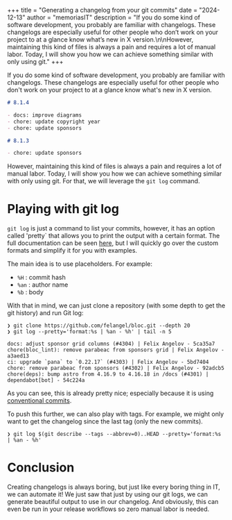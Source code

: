 +++
title = "Generating a changelog from your git commits"
date = "2024-12-13"
author = "memoriasIT"
description = "If you do some kind of software development, you probably are familiar with changelogs. These changelogs are especially useful for other people who don’t work on your project to at a glance know what’s new in X version.\n\nHowever, maintaining this kind of files is always a pain and requires a lot of manual labor. Today, I will show you how we can achieve something similar with only using git."
+++

If you do some kind of software development, you probably are familiar with changelogs. These changelogs are especially useful for other people who don't work on your project to at a glance know what's new in X version.

```markdown
# 8.1.4

- docs: improve diagrams
- chore: update copyright year
- chore: update sponsors

# 8.1.3

- chore: update sponsors
```

However, maintaining this kind of files is always a pain and requires a lot of manual labor. Today, I will show you how we can achieve something similar with only using git.
For that, we will leverage the `git log` command.

# Playing with git log

`git log` is just a command to list your commits, however, it has an option called 'pretty` that allows you to print the output with a certain format.
The full documentation can be seen [here](https://git-scm.com/docs/pretty-formats), but I will quickly go over the custom formats and simplify it for you with examples.

The main idea is to use placeholders. For example:

- `%H` : commit hash
- `%an` : author name
- `%b` : body

With that in mind, we can just clone a repository (with some depth to get the git history) and run Git log:

```text
❯ git clone https://github.com/felangel/bloc.git --depth 20
❯ git log --pretty='format:%s | %an - %h' | tail -n 5

docs: adjust sponsor grid columns (#4304) | Felix Angelov - 5ca35a7
chore(bloc_lint): remove parabeac from sponsors grid | Felix Angelov - a3aed13
ci: upgrade `pana` to `0.22.17` (#4303) | Felix Angelov - 5bd7404
chore: remove parabeac from sponsors (#4302) | Felix Angelov - 92adcb5
chore(deps): bump astro from 4.16.9 to 4.16.18 in /docs (#4301) | dependabot[bot] - 54c224a
```

As you can see, this is already pretty nice; especially because it is using [conventional commits](https://www.conventionalcommits.org/en/v1.0.0/).

To push this further, we can also play with tags. For example, we might only want to get the changelog since the last tag (only the new commits).

```text
❯ git log $(git describe --tags --abbrev=0)..HEAD --pretty='format:%s | %an - %h'
```

# Conclusion

Creating changelogs is always boring, but just like every boring thing in IT, we can automate it!
We just saw that just by using our git logs, we can generate beautiful output to use in our changelog.
And obviously, this can even be run in your release workflows so zero manual labor is needed.

